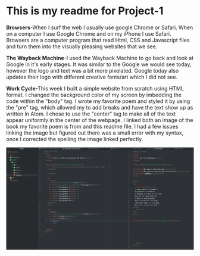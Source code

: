 # This is my readme for Project-1

**Browsers**-When I surf the web I usually use google Chrome or Safari. When on a computer I use Google Chrome and on my iPhone I use Safari.
Browsers are a computer program that read Html, CSS and Javascript files and turn them into the visually pleasing websites that we see.

**The Wayback Machine**-I used the Wayback Machine to go back and look at Google in
it's early stages. It was similar to the Google we would see today, however the logo
and text was a bit more pixelated. Google today also updates their logo with different creative fonts/art which I did not see.

**Work Cycle**-This week I built a simple website from scratch using HTML format. I changed the background color of my screen by imbedding the code within
 the "body" tag. I wrote my favorite poem and styled it by using the "pre" tag, which allowed my to add
breaks and have the text show up as written in Atom. I chose to use the "center" tag to make all of the text appear uniformly in the center of the webpage.
I linked both an image of the book my favorite poem is from and this readme file. I had a few issues linking the image but figured out there was a small error with my syntax, once
I corrected the spelling the image linked perfectly.





![Image of my atom editor](./images/screenshot.PNG)
